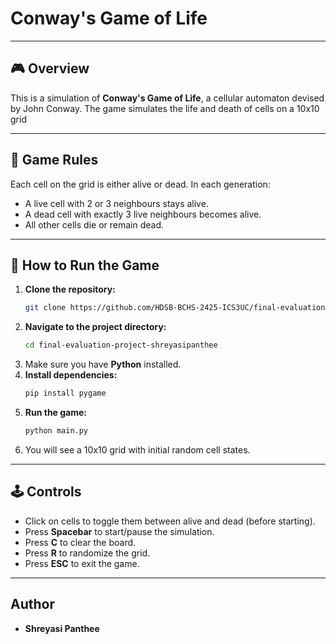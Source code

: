 # Conway's Game of Life

---

## 🎮 Overview
This is a simulation of **Conway's Game of Life**, a cellular automaton devised by John Conway. The game simulates the life and death of cells on a 10x10 grid 

---

## 🧠 Game Rules
Each cell on the grid is either alive or dead. In each generation:
- A live cell with 2 or 3 neighbours stays alive.
- A dead cell with exactly 3 live neighbours becomes alive.
- All other cells die or remain dead.

---

## 🚀 How to Run the Game
1. **Clone the repository:**
   ```bash
   git clone https://github.com/HDSB-BCHS-2425-ICS3UC/final-evaluation-project-shreyasipanthee.git
   ```
2. **Navigate to the project directory:**
   ```bash
   cd final-evaluation-project-shreyasipanthee
   ```
3. Make sure you have **Python** installed.
4. **Install dependencies:**
   ```bash
   pip install pygame
   ```
5. **Run the game:**
   ```bash
   python main.py
   ```
6. You will see a 10x10 grid with initial random cell states.

---

## 🕹️ Controls
- Click on cells to toggle them between alive and dead (before starting).
- Press **Spacebar** to start/pause the simulation.
- Press **C** to clear the board.
- Press **R** to randomize the grid.
- Press **ESC** to exit the game.

---

## Author

- **Shreyasi Panthee**